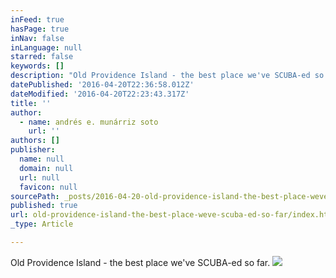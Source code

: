 ```yaml
---
inFeed: true
hasPage: true
inNav: false
inLanguage: null
starred: false
keywords: []
description: "Old Providence Island - the best place we've SCUBA-ed so far."
datePublished: '2016-04-20T22:36:58.012Z'
dateModified: '2016-04-20T22:23:43.317Z'
title: ''
author:
  - name: andrés e. munárriz soto
    url: ''
authors: []
publisher:
  name: null
  domain: null
  url: null
  favicon: null
sourcePath: _posts/2016-04-20-old-providence-island-the-best-place-weve-scuba-ed-so-far.md
published: true
url: old-providence-island-the-best-place-weve-scuba-ed-so-far/index.html
_type: Article

---
```

Old Providence Island - the best place we've SCUBA-ed so far.
![](https://the-grid-user-content.s3-us-west-2.amazonaws.com/f525af3b-5b5f-4b36-b9dc-c8137b6125c8.jpg)